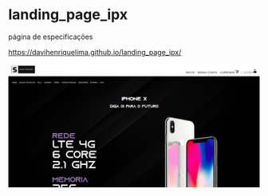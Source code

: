 # landing_page_ipx

página de especificações

<a href= "https://davihenriquelima.github.io/landing_page_ipx/">https://davihenriquelima.github.io/landing_page_ipx/</a>
 
<div><img src="https://github.com/davihenriquelima/landing_page_ipx/blob/master/imagens/page.png"></img></div>

